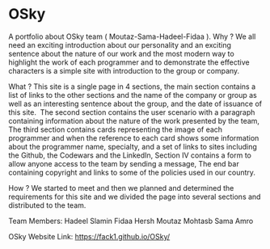 # OSky
A portfolio about OSky team ( Moutaz-Sama-Hadeel-Fidaa ).
Why ?
We all need an exciting introduction about our personality and an exciting sentence about the nature of our work and the most modern way to highlight the work of each programmer and to demonstrate the effective characters is a simple site with introduction to the group or company.

What ?
This site is a single page in 4 sections, the main section contains a list of links to the other sections and the name of the company or group as well as an interesting sentence about the group, and the date of issuance of this site.
 The second section contains the user scenario with a paragraph containing information about the nature of the work presented by the team,
The third section contains cards representing the image of each programmer and when the reference to each card shows some information about the programmer name, specialty, and a set of links to sites including the Github, the Codewars and the LinkedIn,
Section IV contains a form to allow anyone access to the team by sending a message,
The end bar containing copyright and links to some of the policies used in our country.

How ?
We started to meet and then we planned and determined the requirements for this site and we divided the page into several sections and distributed to the team.

Team Members:
Hadeel Slamin
Fidaa Hersh
Moutaz Mohtasb
Sama Amro

OSky Website Link:
https://fack1.github.io/OSky/
